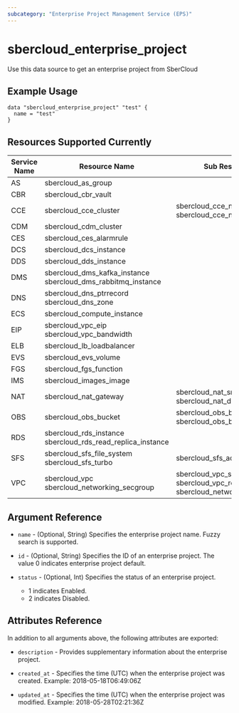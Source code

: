 ```yaml
---
subcategory: "Enterprise Project Management Service (EPS)"
---
```


# sbercloud_enterprise_project

Use this data source to get an enterprise project from SberCloud

## Example Usage

```hcl
data "sbercloud_enterprise_project" "test" {
  name = "test"
}
```

## Resources Supported Currently

<!-- markdownlint-disable MD033 -->
Service Name | Resource Name | Sub Resource Name
---- | --- | ---
AS  | sbercloud_as_group |
CBR | sbercloud_cbr_vault |
CCE | sbercloud_cce_cluster | sbercloud_cce_node<br>sbercloud_cce_node_pool
CDM | sbercloud_cdm_cluster |
CES | sbercloud_ces_alarmrule |
DCS | sbercloud_dcs_instance |
DDS | sbercloud_dds_instance |
DMS | sbercloud_dms_kafka_instance<br>sbercloud_dms_rabbitmq_instance |
DNS | sbercloud_dns_ptrrecord<br>sbercloud_dns_zone |
ECS | sbercloud_compute_instance |
EIP | sbercloud_vpc_eip<br>sbercloud_vpc_bandwidth |
ELB | sbercloud_lb_loadbalancer |
EVS | sbercloud_evs_volume |
FGS | sbercloud_fgs_function |
IMS | sbercloud_images_image |
NAT | sbercloud_nat_gateway | sbercloud_nat_snat_rule<br>sbercloud_nat_dnat_rule
OBS | sbercloud_obs_bucket | sbercloud_obs_bucket_object<br>sbercloud_obs_bucket_policy
RDS | sbercloud_rds_instance<br>sbercloud_rds_read_replica_instance |
SFS | sbercloud_sfs_file_system<br>sbercloud_sfs_turbo | sbercloud_sfs_access_rule
VPC | sbercloud_vpc<br>sbercloud_networking_secgroup | sbercloud_vpc_subnet<br>sbercloud_vpc_route<br>sbercloud_networking_secgroup_rule
<!-- markdownlint-enable MD033 -->

## Argument Reference

* `name` - (Optional, String) Specifies the enterprise project name. Fuzzy search is supported.

* `id` - (Optional, String) Specifies the ID of an enterprise project. The value 0 indicates enterprise project default.

* `status` - (Optional, Int) Specifies the status of an enterprise project.
    + 1 indicates Enabled.
    + 2 indicates Disabled.

## Attributes Reference

In addition to all arguments above, the following attributes are exported:

* `description` - Provides supplementary information about the enterprise project.

* `created_at` - Specifies the time (UTC) when the enterprise project was created. Example: 2018-05-18T06:49:06Z

* `updated_at` - Specifies the time (UTC) when the enterprise project was modified. Example: 2018-05-28T02:21:36Z
